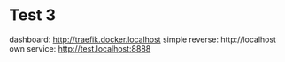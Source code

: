 # Test 3

dashboard: http://traefik.docker.localhost
simple reverse: http://localhost
own service: http://test.localhost:8888